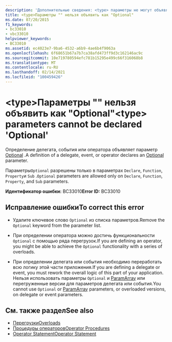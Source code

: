 ```yaml
---
description: 'Дополнительные сведения: <type> параметры не могут объявляться как "необязательные"'
title: <type>Параметры "" нельзя объявить как "Optional"
ms.date: 07/20/2015
f1_keywords:
- bc33010
- vbc33010
helpviewer_keywords:
- BC33010
ms.assetid: ec4023e7-9ba6-4532-a6b9-4ae6b4f9063a
ms.openlocfilehash: 6f68651b67a7b7ca38afd473ff9d3c162146ac9c
ms.sourcegitcommit: 10e719780594efc781b15295e499c66f316068b8
ms.translationtype: MT
ms.contentlocale: ru-RU
ms.lasthandoff: 02/14/2021
ms.locfileid: "100459426"
---
```

# <a name="type-parameters-cannot-be-declared-optional"></a><span data-ttu-id="26cd9-103">\<type>Параметры "" нельзя объявить как "Optional"</span><span class="sxs-lookup"><span data-stu-id="26cd9-103">\<type> parameters cannot be declared 'Optional'</span></span>

<span data-ttu-id="26cd9-104">Определение делегата, события или оператора объявляет параметр [Optional](../language-reference/modifiers/optional.md) .</span><span class="sxs-lookup"><span data-stu-id="26cd9-104">A definition of a delegate, event, or operator declares an [Optional](../language-reference/modifiers/optional.md) parameter.</span></span>  
  
 <span data-ttu-id="26cd9-105">Параметры`Optional` разрешены только в параметрах `Declare`, `Function`, `Property`и `Sub` .</span><span class="sxs-lookup"><span data-stu-id="26cd9-105">`Optional` parameters are allowed only on `Declare`, `Function`, `Property`, and `Sub` parameters.</span></span>  
  
 <span data-ttu-id="26cd9-106">**Идентификатор ошибки:** BC33010</span><span class="sxs-lookup"><span data-stu-id="26cd9-106">**Error ID:** BC33010</span></span>  
  
## <a name="to-correct-this-error"></a><span data-ttu-id="26cd9-107">Исправление ошибки</span><span class="sxs-lookup"><span data-stu-id="26cd9-107">To correct this error</span></span>  
  
- <span data-ttu-id="26cd9-108">Удалите ключевое слово `Optional` из списка параметров.</span><span class="sxs-lookup"><span data-stu-id="26cd9-108">Remove the `Optional` keyword from the parameter list.</span></span>  
  
- <span data-ttu-id="26cd9-109">При определении оператора можно достичь функциональности `Optional` с помощью ряда перегрузок.</span><span class="sxs-lookup"><span data-stu-id="26cd9-109">If you are defining an operator, you might be able to achieve the `Optional` functionality with a series of overloads.</span></span>  
  
- <span data-ttu-id="26cd9-110">При определении делегата или события необходимо переработать всю логику этой части приложения.</span><span class="sxs-lookup"><span data-stu-id="26cd9-110">If you are defining a delegate or event, you must rework the overall logic of this part of your application.</span></span> <span data-ttu-id="26cd9-111">Нельзя использовать параметры `Optional` и [ParamArray](../language-reference/modifiers/paramarray.md) или перегруженные версии для параметров делегата или события.</span><span class="sxs-lookup"><span data-stu-id="26cd9-111">You cannot use `Optional` or [ParamArray](../language-reference/modifiers/paramarray.md) parameters, or overloaded versions, on delegate or event parameters.</span></span>  
  
## <a name="see-also"></a><span data-ttu-id="26cd9-112">См. также раздел</span><span class="sxs-lookup"><span data-stu-id="26cd9-112">See also</span></span>

- [<span data-ttu-id="26cd9-113">Перегрузки</span><span class="sxs-lookup"><span data-stu-id="26cd9-113">Overloads</span></span>](../language-reference/modifiers/overloads.md)
- [<span data-ttu-id="26cd9-114">Процедуры операторов</span><span class="sxs-lookup"><span data-stu-id="26cd9-114">Operator Procedures</span></span>](../programming-guide/language-features/procedures/operator-procedures.md)
- [<span data-ttu-id="26cd9-115">Operator Statement</span><span class="sxs-lookup"><span data-stu-id="26cd9-115">Operator Statement</span></span>](../language-reference/statements/operator-statement.md)
